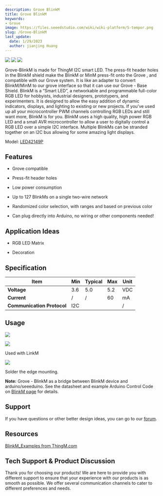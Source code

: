```yaml
---
description: Grove BlinkM
title: Grove BlinkM
keywords:
- Grove
image: https://files.seeedstudio.com/wiki/wiki-platform/S-tempor.png
slug: /Grove-BlinkM
last_update:
  date: 1/29/2023
  author: jianjing Huang
---
```


![](https://files.seeedstudio.com/wiki/Grove-BlinkM/img/Tbkms.jpg) ![](https://files.seeedstudio.com/wiki/Grove-BlinkM/img/Tbkms_01.jpg) ![](https://files.seeedstudio.com/wiki/Grove-BlinkM/img/Tbkms_02.jpg)

Grove-BlinkM is made for ThingM I2C smart LED. The press-fit header holes in the BlinkM shield make the BlinkM or MinM press-fit onto the Grove , and compatible with our Grove system. It is like an adapter to convert BlinkM/MinM to our grove interface so that it can use our Grove - Base Shield.
 BlinkM is a “Smart LED”, a networkable and programmable full-color RGB LED for hobbyists, industrial designers, prototypers, and experimenters. It is designed to allow the easy addition of dynamic indicators, displays, and lighting to existing or new projects. If you’ve used up all your microcontroller PWM channels controlling RGB LEDs and still want more, BlinkM is for you. BlinkM uses a high quality, high power RGB LED and a small AVR microcontroller to allow a user to digitally control a RGB LED over a simple I2C interface. Multiple BlinkMs can be stranded together on an I2C bus allowing for some amazing light displays.

Model: [LED42149P](https://www.seeedstudio.com/depot/grove-blinkm-p-826.html?cPath=156_157)

## Features ##

- Grove compatible

- Press-fit header holes

- Low power consumption

- Up to 127 BlinkMs on a single two-wire network

- Randomized color selection, with ranges and based on previous color

- Can plug directly into Arduino, no wiring or other components needed!

## Application Ideas ##

- RGB LED Matrix

- Decoration

## Specification ##

 |Item| Min| Typical| Max| Unit|
 |---|---|---|---|---|
| **Voltage**|3.6|5.0|5.2| VDC|
 |**Current**|/| /| 60|mA|
 |**Communication Protocol**| I2C|||/|

## Usage ##

![](https://files.seeedstudio.com/wiki/Grove-BlinkM/img/Twigblink2.jpg)

![](https://files.seeedstudio.com/wiki/Grove-BlinkM/img/Blinkmhw1.jpg)

Used with LinkM

![](https://files.seeedstudio.com/wiki/Grove-BlinkM/img/Blinkmhw2.jpg)

Solder the edge mounting.

**Note:** Grove - BlinkM as a bridge between BlinkM device and arduino/seeeduino. See the datasheet and example Arduino Control Code on [BlinkM page](https://www.seeedstudio.com/depot/blinkm-i2c-controlled-rgb-led-p-836.html?cPath=156_157) for details.

## Support ##

If you have questions or other better design ideas, you can go to our [forum](https://www.seeedstudio.com/forum).

## Resources ##

[BlinkM_Examples from ThingM.com](http://thingm.com/fileadmin/thingm/downloads/BlinkM_Examples.zip)

## Tech Support & Product Discussion

Thank you for choosing our products! We are here to provide you with different support to ensure that your experience with our products is as smooth as possible. We offer several communication channels to cater to different preferences and needs.

<div class="button_tech_support_container">
<a href="https://forum.seeedstudio.com/" class="button_forum"></a> 
<a href="https://www.seeedstudio.com/contacts" class="button_email"></a>
</div>

<div class="button_tech_support_container">
<a href="https://discord.gg/eWkprNDMU7" class="button_discord"></a> 
<a href="https://github.com/Seeed-Studio/wiki-documents/discussions/69" class="button_discussion"></a>
</div>
